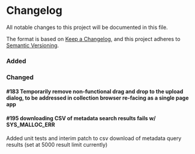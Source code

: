 # Changelog
All notable changes to this project will be documented in this file.

The format is based on [Keep a Changelog](https://keepachangelog.com/en/1.0.0/),
and this project adheres to [Semantic Versioning](https://semver.org/spec/v2.0.0.html).

### Added


### Changed

#### #183 Temporarily remove non-functional drag and drop to the upload dialog, to be addressed in collection browser re-facing as a single page app

#### #195 downloading CSV of metadata search results fails w/ SYS_MALLOC_ERR 

Added unit tests and interim patch to csv download of metadata query results (set at 5000 result limit currently)
